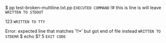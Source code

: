 $ pp test-broken-multiline.txt.pp `EXECUTED COMMAND`
!# this is line is will leave ` WRITTEN TO STDOUT`

123 `WRITTEN TO TTY`

Error: expected line that matches '!!*' but got end of file instead `WRITTEN TO STDERR`
$ echo $?
5 `EXIT CODE`
